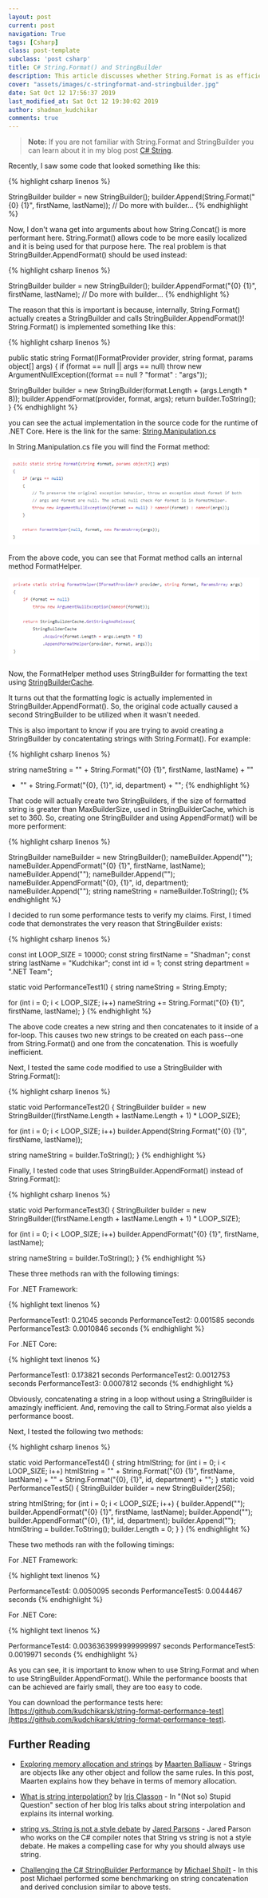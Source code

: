 ```yaml
---
layout: post
current: post
navigation: True
tags: [Csharp]
class: post-template
subclass: 'post csharp'
title: C# String.Format() and StringBuilder
description: This article discusses whether String.Format is as efficient as StringBuilder in .NET.
cover: "assets/images/c-stringformat-and-stringbuilder.jpg"
date: Sat Oct 12 17:56:37 2019
last_modified_at: Sat Oct 12 19:30:02 2019
author: shadman_kudchikar
comments: true
---
```



> **Note:** If you are not familiar with String.Format and StringBuilder you can learn about it in my blog post [C# String](/c-string/).

Recently, I saw some code that looked something like this:

{% highlight csharp linenos %}

StringBuilder builder = new StringBuilder();
builder.Append(String.Format("{0} {1}", firstName, lastName));
// Do more with builder...
{% endhighlight %}

Now, I don't wana get into arguments about how String.Concat() is more performant here. String.Format() allows code to be more easily localized and it is being used for that purpose here. The real problem is that StringBuilder.AppendFormat() should be used instead:

{% highlight csharp linenos %}

StringBuilder builder = new StringBuilder();
builder.AppendFormat("{0} {1}", firstName, lastName);
// Do more with builder...
{% endhighlight %}

<!--more-->

The reason that this is important is because, internally, String.Format() actually creates a StringBuilder and calls StringBuilder.AppendFormat()! String.Format() is implemented something like this:

{% highlight csharp linenos %}

public static string Format(IFormatProvider provider, string format, params object[] args)
{
  if (format == null || args == null)
   throw new ArgumentNullException((format == null ? "format" : "args"));

  StringBuilder builder = new StringBuilder(format.Length + (args.Length * 8));
  builder.AppendFormat(provider, format, args);
  return builder.ToString();
}
{% endhighlight %}

you can see the actual implementation in the source code for the runtime of .NET Core.
Here is the link for the same: [String.Manipulation.cs](https://github.com/dotnet/coreclr/blob/master/src/System.Private.CoreLib/shared/System/String.Manipulation.cs)

In String.Manipulation.cs file you will find the Format method:

![](/assets/images/string-format-codebase1.PNG)

From the above code, you can see that Format method calls an internal method FormatHelper.

![](/assets/images/string-format-codebase2.PNG)

Now, the FormatHelper method uses StringBuilder for formatting the text using [StringBuilderCache](https://github.com/dotnet/coreclr/blob/master/src/System.Private.CoreLib/shared/System/Text/StringBuilderCache.cs).

It turns out that the formatting logic is actually implemented in StringBuilder.AppendFormat(). So, the original code actually caused a second StringBuilder to be utilized when it wasn't needed.

This is also important to know if you are trying to avoid creating a StringBuilder by concatentating strings with String.Format(). For example:

{% highlight csharp linenos %}

string nameString = "<td>" + String.Format("{0} {1}", firstName, lastName) + "</td>"
  + "<td>" + String.Format("{0}, {1}", id, department) + "</td>";
{% endhighlight %}

That code will actually create two StringBuilders, if the size of formatted string is greater than MaxBuilderSize, used in StringBuilderCache, which is set to 360. So, creating one StringBuilder and using AppendFormat() will be more performent:

{% highlight csharp linenos %}

StringBuilder nameBuilder = new StringBuilder();
nameBuilder.Append("<td>");
nameBuilder.AppendFormat("{0} {1}", firstName, lastName);
nameBuilder.Append("</td>");
nameBuilder.Append("<td>");
nameBuilder.AppendFormat("{0}, {1}", id, department);
nameBuilder.Append("</td>");
string nameString = nameBuilder.ToString();
{% endhighlight %}

I decided to run some performance tests to verify my claims. First, I timed code that demonstrates the very reason that StringBuilder exists:

{% highlight csharp linenos %}

const int LOOP_SIZE = 10000;
const string firstName = "Shadman";
const string lastName = "Kudchikar";
const int id = 1;
const string department = ".NET Team";

static void PerformanceTest1()
{
  string nameString = String.Empty;

  for (int i = 0; i < LOOP_SIZE; i++)
    nameString += String.Format("{0} {1}", firstName, lastName);
}
{% endhighlight %}

The above code creates a new string and then concatenates to it inside of a for-loop. This causes two new strings to be created on each pass--one from String.Format() and one from the concatenation. This is woefully inefficient.

Next, I tested the same code modified to use a StringBuilder with String.Format():

{% highlight csharp linenos %}

static void PerformanceTest2()
{
  StringBuilder builder = new StringBuilder((firstName.Length + lastName.Length + 1) * LOOP_SIZE);

  for (int i = 0; i < LOOP_SIZE; i++)
    builder.Append(String.Format("{0} {1}", firstName, lastName));

  string nameString = builder.ToString();
}
{% endhighlight %}

Finally, I tested code that uses StringBuilder.AppendFormat() instead of String.Format():

{% highlight csharp linenos %}

static void PerformanceTest3()
{
  StringBuilder builder = new StringBuilder((firstName.Length + lastName.Length + 1) * LOOP_SIZE);

  for (int i = 0; i < LOOP_SIZE; i++)
    builder.AppendFormat("{0} {1}", firstName, lastName);

  string nameString = builder.ToString();
}
{% endhighlight %}

These three methods ran with the following timings:

For .NET Framework:

{% highlight text linenos %}

PerformanceTest1: 0.21045 seconds
PerformanceTest2: 0.001585 seconds
PerformanceTest3: 0.0010846 seconds
{% endhighlight %}

For .NET Core:

{% highlight text linenos %}

PerformanceTest1: 0.173821 seconds
PerformanceTest2: 0.0012753 seconds
PerformanceTest3: 0.0007812 seconds
{% endhighlight %}

Obviously, concatenating a string in a loop without using a StringBuilder is amazingly inefficient. And, removing the call to String.Format also yields a performance boost.

Next, I tested the following two methods:

{% highlight csharp linenos %}

static void PerformanceTest4()
{
  string htmlString;
  for (int i = 0; i < LOOP_SIZE; i++)
    htmlString = "<td>" + String.Format("{0} {1}", firstName, lastName) + "</td><td>"
      + String.Format("{0}, {1}", id, department) + "</td>";
}
static void PerformanceTest5()
{
  StringBuilder builder = new StringBuilder(256);

  string htmlString;
  for (int i = 0; i < LOOP_SIZE; i++)
  {
    builder.Append("<td>");
    builder.AppendFormat("{0} {1}", firstName, lastName);
    builder.Append("</td><td>");
    builder.AppendFormat("{0}, {1}", id, department);
    builder.Append("</td>");
    htmlString = builder.ToString();
    builder.Length = 0;
  }
}
{% endhighlight %}

These two methods ran with the following timings:

For .NET Framework:

{% highlight text linenos %}

PerformanceTest4: 0.0050095 seconds
PerformanceTest5: 0.0044467 seconds
{% endhighlight %}

For .NET Core:

{% highlight text linenos %}

PerformanceTest4: 0.0036363999999999997 seconds
PerformanceTest5: 0.0019971 seconds
{% endhighlight %}

As you can see, it is important to know when to use String.Format and when to use StringBuilder.AppendFormat(). While the performance boosts that can be achieved are fairly small, they are too easy to code.

You can download the performance tests here: [https://github.com/kudchikarsk/string-format-performance-test](https://github.com/kudchikarsk/string-format-performance-test).

## Further Reading

- [Exploring memory allocation and strings](https://blog.maartenballiauw.be/post/2016/11/15/exploring-memory-allocation-and-strings.html) by [Maarten Balliauw](https://blog.maartenballiauw.be/) - Strings are objects like any other object and follow the same rules. In this post, Maarten explains how they behave in terms of memory allocation.

- [What is string interpolation?](http://irisclasson.com/2016/01/02/not-so-stupid-question-283-what-is-string-interpolation/) by [Iris Classon](http://irisclasson.com/) - In "(Not so) Stupid Question" section of her blog Iris talks about string interpolation and explains its internal working.

- [string vs. String is not a style debate](https://blog.paranoidcoding.com/2019/04/08/string-vs-String-is-not-about-style.html) by [Jared Parsons](https://blog.paranoidcoding.com/) - Jared Parson who works on the C# compiler notes that String vs string is not a style debate. He makes a compelling case for why you should always use string.

- [Challenging the C# StringBuilder Performance](https://michaelscodingspot.com/challenging-the-c-stringbuilder/) by [Michael Shpilt](https://michaelscodingspot.com/) - In this post Michael performed some benchmarking on string concatenation and derived conclusion similar to above tests. 